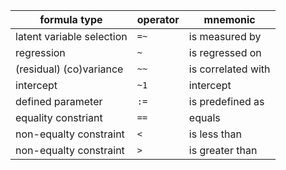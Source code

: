formula type               | operator | mnemonic
---------------------------|----------|------------
latent variable selection  | `=~`     | is measured by
regression                 | `~`      | is regressed on
(residual) (co)variance    | `~~`     | is correlated with
intercept                  | `~1`     | intercept
defined parameter          | `:=`     | is predefined as
equality constriant        | `==`     | equals
non-equalty constraint     | `<`      | is less than
non-equalty constraint     | `>`      | is greater than